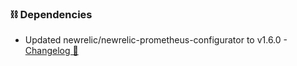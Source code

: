 ### ⛓️ Dependencies
- Updated newrelic/newrelic-prometheus-configurator to v1.6.0 - [Changelog 🔗](https://github.com/newrelic/newrelic-prometheus-configurator/releases/tag/1.6.0)
